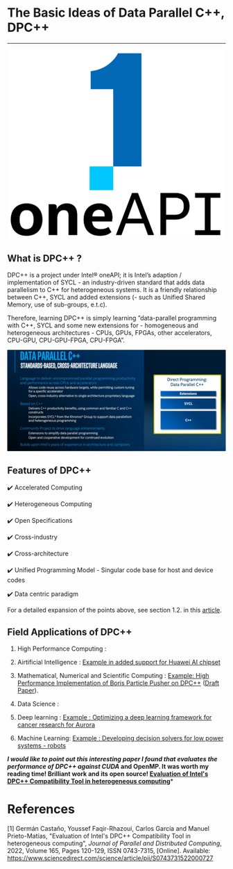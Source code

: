 # The Basic Ideas of Data Parallel C++, DPC++
*** ***

<p align="center">
  <img width="500" src="https://github.com/olutosinbanjo/Hello_World_dpcpp/blob/54a0c12004b84aa333a6537e911d95500aca2c56/images/logo-oneapi-rwd.png" alt="Intel oneAPI logo">
</p>

## What is DPC++ ?

DPC++ is a project under Intel® oneAPI; it is Intel’s adaption / implementation of SYCL - an industry-driven standard that adds data parallelism to C++ for heterogeneous systems. It is a friendly relationship between C++, SYCL and added extensions (- such as Unified Shared Memory, use of sub-groups, e.t.c).

Therefore, learning DPC++ is simply learning ”data-parallel programming with C++, SYCL and some new extensions for - homogeneous and heterogeneous architectures - CPUs, GPUs, FPGAs, other accelerators, CPU-GPU, CPU-GPU-FPGA, CPU-FPGA”. 

<p align="center">
  <img width="" src="https://github.com/olutosinbanjo/Hello_World_dpcpp/blob/16648134d58387077d3f5f11c1c1ef569e7256ac/images/Screenshot%20(471).png" alt="">
</p>


## Features of DPC++ 

:heavy_check_mark: Accelerated Computing

:heavy_check_mark: Heterogeneous Computing

:heavy_check_mark: Open Specifications

:heavy_check_mark: Cross-industry

:heavy_check_mark: Cross-architecture

:heavy_check_mark: Unified Programming Model - Singular code base for host and device codes

:heavy_check_mark: Data centric paradigm

For a detailed expansion of the points above, see section 1.2. in this [article](https://medium.com/@olutosinbanjo/intel-oneapi-a-new-name-for-expressing-programming-across-multiple-architectures-17e2bce63bfe).

## Field Applications of DPC++

1. High Performance Computing : [](https://www.sciencedirect.com/science/article/pii/S0743731522000727)

2. Airtificial Intelligence : [Example in added support for Huawei AI chipset ](https://www.oneapi.io/community/huawei-extends-dpc-with-support-for-its-ascend-ai-chipset/)

3. Mathematical, Numerical and Scientific Computing : [Example: High Performance Implementation of Boris Particle Pusher on DPC++](https://www.intel.com/content/www/us/en/developer/videos/implementation-of-boris-particle-pusher-on-dpcpp.html) ([Draft Paper](https://arxiv.org/abs/2104.04579)).

4. Data Science : 

6. Deep learning : [Example : Optimizing a deep learning framework for cancer research for Aurora](https://www.alcf.anl.gov/news/optimizing-deep-learning-framework-cancer-research-aurora)

7. Machine Learning: [Example : Developing decision solvers for low power systems - robots](https://www.intel.com/content/www/us/en/developer/articles/success-story/oneapi-toolkits-machine-learning-algorithms-robots.html)

***I would like to point out this interesting paper I found that evaluates the performance of DPC++ against CUDA* and OpenMP. It was worth my reading time! Brilliant work and its open source! [Evaluation of Intel's DPC++ Compatibility Tool in heterogeneous computing](https://www.sciencedirect.com/science/article/pii/S0743731522000727)***




# References

[1] Germán Castaño, Youssef Faqir-Rhazoui, Carlos García and Manuel Prieto-Matías, "Evaluation of Intel's DPC++ Compatibility Tool in heterogeneous computing", *Journal of Parallel and Distributed Computing*, 2022, Volume 165, Pages 120-129, ISSN 0743-7315, [Online]. Available: https://www.sciencedirect.com/science/article/pii/S0743731522000727

